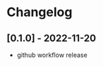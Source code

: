 # Changelog
<!--
Note: In this file, do not use the hard wrap in the middle of a sentence for compatibility with GitHub comment style markdown rendering.
-->

## [0.1.0] - 2022-11-20

- github workflow release
